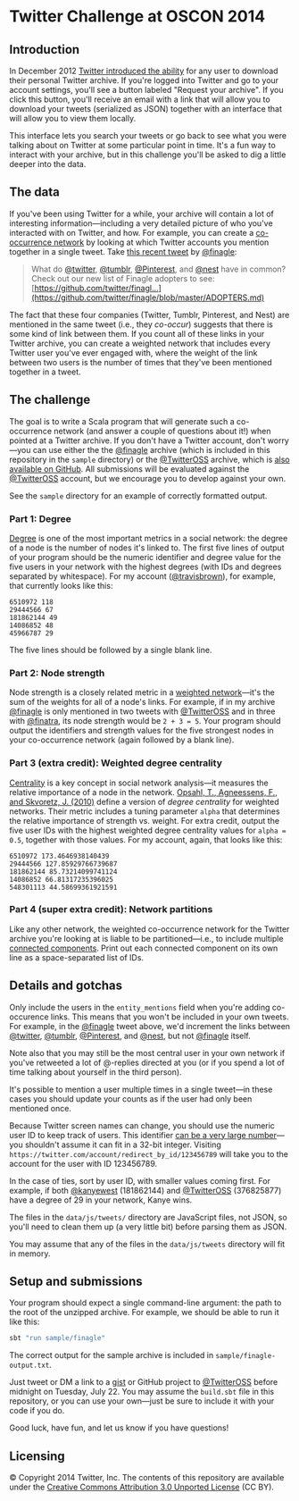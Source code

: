 Twitter Challenge at OSCON 2014
===============================

Introduction
------------

In December 2012 [Twitter introduced the ability](https://blog.twitter.com/2012/your-twitter-archive)
for any user to download their personal Twitter archive. If you're logged into
Twitter and go to your account settings, you'll see a button labeled
"Request your archive". If you click this button, you'll receive an email with a
link that will allow you to download your tweets (serialized as JSON) together
with an interface that will allow you to view them locally.

This interface lets you search your tweets or go back to see what you were
talking about on Twitter at some particular point in time. It's a fun way to
interact with your archive, but in this challenge you'll be asked to dig a
little deeper into the data.

The data
--------

If you've been using Twitter for a while, your archive will contain a lot of
interesting information—including a very detailed picture of who you've
interacted with on Twitter, and how. For example, you can create a
[co-occurrence network](http://en.wikipedia.org/wiki/Co-occurrence_networks) by
looking at which Twitter accounts you mention together in a single tweet. Take
[this recent tweet](https://twitter.com/finagle/status/476035983335362560) by
[@finagle](https://twitter.com/finagle):

> What do [@twitter](https://twitter.com/twitter), [@tumblr](https://twitter.com/tumblr),
> [@Pinterest](https://twitter.com/Pinterest), and [@nest](https://twitter.com/nest)
> have in common? Check out our new list of Finagle adopters to see:
> [https://github.com/twitter/finagl…](https://github.com/twitter/finagle/blob/master/ADOPTERS.md)

The fact that these four companies (Twitter, Tumblr, Pinterest, and Nest) are
mentioned in the same tweet (i.e., they _co-occur_) suggests that there is some
kind of link between them. If you count all of these links in your Twitter
archive, you can create a weighted network that includes every Twitter user
you've ever engaged with, where the weight of the link between two users is the
number of times that they've been mentioned together in a tweet.

The challenge
-------------

The goal is to write a Scala program that will generate such a co-occurrence
network (and answer a couple of questions about it!) when pointed at a Twitter
archive. If you don't have a Twitter account, don't worry—you can use either the
the [@finagle](https://twitter.com/finagle) archive (which is included in this
repository in the `sample` directory) or the [@TwitterOSS](https://twitter.com/TwitterOSS)
archive, which is [also available on GitHub](https://github.com/twitter/twitteross-archive).
All submissions will be evaluated against the [@TwitterOSS](https://twitter.com/TwitterOSS)
account, but we encourage you to develop against your own.

See the `sample` directory for an example of correctly formatted output.

### Part 1: Degree

[Degree](http://en.wikipedia.org/wiki/Degree_%28graph_theory%29) is one of the
most important metrics in a social network: the degree of a node is the number
of nodes it's linked to. The first five lines of output of your program should
be the numeric identifier and degree value for the five users in your network
with the highest degrees (with IDs and degrees separated by whitespace).
For my account ([@travisbrown](https://twitter.com/travisbrown)), for example,
that currently looks like this:

```
6510972 118
29444566 67
181862144 49
14086852 48
45966787 29

```

The five lines should be followed by a single blank line.

### Part 2: Node strength

Node strength is a closely related metric in a
[weighted network](http://en.wikipedia.org/wiki/Weighted_network)—it's the sum
of the weights for all of a node's links. For example, if in my archive
[@finagle](https://twitter.com/finagle) is only mentioned in two tweets with
[@TwitterOSS](https://twitter.com/TwitterOSS) and in three with
[@finatra](https://twitter.com/finatra), its node strength would be `2 + 3 = 5`.
Your program should output the identifiers and strength values for the five
strongest nodes in your co-occurrence network (again followed by a blank line).

### Part 3 (extra credit): Weighted degree centrality

[Centrality](http://en.wikipedia.org/wiki/Degree_centrality#Degree_centrality)
is a key concept in social network analysis—it measures the relative importance
of a node in the network.
[Opsahl, T., Agneessens, F., and Skvoretz, J. (2010)](http://toreopsahl.com/2010/04/21/article-node-centrality-in-weighted-networks-generalizing-degree-and-shortest-paths/) define a version of _degree
centrality_ for weighted networks. Their metric includes a tuning parameter
`alpha` that determines the relative importance of strength vs. weight. For
extra credit, output the five user IDs with the highest weighted degree
centrality values for `alpha = 0.5`, together with those values. For my account,
again, that looks like this:

```
6510972 173.4646938140439
29444566 127.85929766739687
181862144 85.73214099741124
14086852 66.81317235396025
548301113 44.58699361921591

```

### Part 4 (super extra credit): Network partitions

Like any other network, the weighted co-occurrence network for the Twitter
archive you're looking at is liable to be partitioned—i.e., to include multiple
[connected components](http://en.wikipedia.org/wiki/Connected_component_%28graph_theory%29).
Print out each connected component on its own line as a space-separated list of
IDs.

Details and gotchas
-------------------

Only include the users in the `entity_mentions` field when you're adding
co-occurence links. This means that you won't be included in your own tweets.
For example, in the [@finagle](https://twitter.com/finagle) tweet above,
we'd increment the links between [@twitter](https://twitter.com/twitter),
[@tumblr](https://twitter.com/tumblr),
[@Pinterest](https://twitter.com/Pinterest), and
[@nest](https://twitter.com/nest), but not [@finagle](https://twitter.com/finagle)
itself.

Note also that you may still be the most central user in your own network if
you've retweeted a lot of @-replies directed at you (or if you spend a lot of
time talking about yourself in the third person).

It's possible to mention a user multiple times in a single tweet—in these cases
you should update your counts as if the user had only been mentioned once.

Because Twitter screen names can change, you should use the numeric user ID to
keep track of users. This identifier
[can be a very large number](https://blog.twitter.com/2013/test-accounts-user-ids-greater-32-bits)—you
shouldn't assume it can fit in a 32-bit integer. Visiting
`https://twitter.com/account/redirect_by_id/123456789` will take you to the
account for the user with ID 123456789.

In the case of ties, sort by user ID, with smaller values coming first. For
example, if both [@kanyewest](https://twitter.com/kanyewest) (181862144) and
[@TwitterOSS](https://twitter.com/TwitterOSS) (376825877) have a degree of 29 in
your network, Kanye wins.

The files in the `data/js/tweets/` directory are JavaScript files, not JSON, so
you'll need to clean them up (a very little bit) before parsing them as JSON.

You may assume that any of the files in the `data/js/tweets` directory will fit
in memory.

Setup and submissions
---------------------

Your program should expect a single command-line argument: the path to the root
of the unzipped archive. For example, we should be able to run it like this:

``` bash
sbt "run sample/finagle"
```

The correct output for the sample archive is included in
`sample/finagle-output.txt`.

Just tweet or DM a link to a [gist](https://gist.github.com/) or GitHub project
to [@TwitterOSS](https://twitter.com/TwitterOSS) before midnight on Tuesday,
July 22. You may assume the `build.sbt` file in this repository, or you can use
your own—just be sure to include it with your code if you do.

Good luck, have fun, and let us know if you have questions!

Licensing
---------

© Copyright 2014 Twitter, Inc. The contents of this repository are available
under the
[Creative Commons Attribution 3.0 Unported License](https://creativecommons.org/licenses/by/3.0/)
(CC BY).
